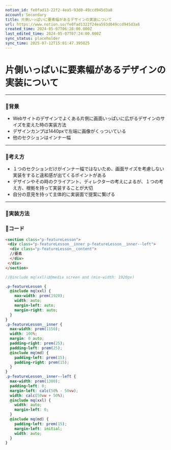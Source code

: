 ```yaml
---
notion_id: fe0fad13-22f2-4ea5-93d0-49ccd945d3a8
account: Secondary
title: 片側いっぱいに要素幅があるデザインの実装について
url: https://www.notion.so/fe0fad1322f24ea593d049ccd945d3a8
created_time: 2024-05-07T06:28:00.000Z
last_edited_time: 2024-05-07T07:24:00.000Z
sync_status: placeholder
sync_time: 2025-07-12T15:01:47.395025
---
```

# 片側いっぱいに要素幅があるデザインの実装について

---
### 🔹背景
- Webサイトのデザインでよくある片側に画面いっぱいに広がるデザインのサイズを変えた時の実装方法
- デザインカンプは1440pxで左端に画像がくっついている
- 他のセクションはインナー幅
---
### 🔹考え方
- １つのセクションだけがインナー幅ではないため、画面サイズを考慮しない実装をすると違和感が出てくるポイントがある
- デザインやその時のクライアント、ディレクターの考えによるが、１つの考え方、根拠を持って実装することが大切
- 自分の意見を持って主体的に実装面で提案に繋げる
---
### 🔹実装方法
### 🔹コード
```html
<section class="p-featureLesson">
 <div class="p-featureLesson__inner p-featureLesson__inner--left">
  <div class="p-featureLesson__content">
  //要素
  </div>
 </div>
</section>
```
```scss
//@include mq(xxl)は@media screen and (min-width: 1920px)

.p-featureLesson {
  @include mq(xxl) {
    max-width: prem(1920);
    width: auto;
    margin-left: auto;
    margin-right: auto;
  }
}
.p-featureLesson__inner {
  max-width: prem(1150);
  width: 100%;
  margin: 0 auto;
  padding-right: prem(25);
  padding-left: prem(25);
  @include mq(md) {
    padding-left: prem(15);
    padding-right: prem(15);
  }
}
.p-featureLesson__inner--left {
  max-width: prem(1300);
  padding-left: 0;
  margin-left: calc(50% - 50vw);
  width: calc(50vw + 50%);
  @include mq(xxl) {
    width: auto;
    margin-left: 0;
  }
  @include mq(md) {
    padding-left: prem(15);
    margin-left: initial;
    width: auto;
  }
}
```